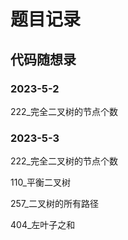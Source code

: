 # 题目记录

## 代码随想录

### 2023-5-2

222_完全二叉树的节点个数

### 2023-5-3

222_完全二叉树的节点个数

110_平衡二叉树

257_二叉树的所有路径

404_左叶子之和
